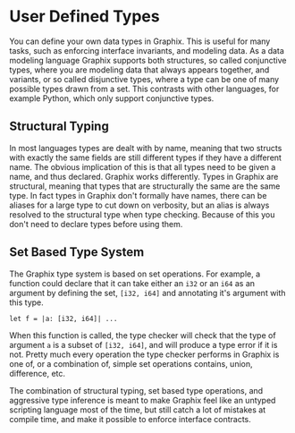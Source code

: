 # User Defined Types

You can define your own data types in Graphix. This is useful for many tasks,
such as enforcing interface invariants, and modeling data. As a data modeling
language Graphix supports both structures, so called conjunctive types, where
you are modeling data that always appears together, and variants, or so called
disjunctive types, where a type can be one of many possible types drawn from a
set. This contrasts with other languages, for example Python, which only support
conjunctive types.

## Structural Typing

In most languages types are dealt with by name, meaning that two structs with
exactly the same fields are still different types if they have a different name.
The obvious implication of this is that all types need to be given a name, and
thus declared. Graphix works differently. Types in Graphix are structural,
meaning that types that are structurally the same are the same type. In fact
types in Graphix don't formally have names, there can be aliases for a large
type to cut down on verbosity, but an alias is always resolved to the structural
type when type checking. Because of this you don't need to declare types before
using them.

## Set Based Type System

The Graphix type system is based on set operations. For example, a function
could declare that it can take either an `i32` or an `i64` as an argument by
defining the set, `[i32, i64]` and annotating it's argument with this type.

```
let f = |a: [i32, i64]| ...
```

When this function is called, the type checker will check that the type of
argument `a` is a subset of `[i32, i64]`, and will produce a type error if it is
not. Pretty much every operation the type checker performs in Graphix is one of,
or a combination of, simple set operations contains, union, difference, etc.

The combination of structural typing, set based type operations, and aggressive
type inference is meant to make Graphix feel like an untyped scripting language
most of the time, but still catch a lot of mistakes at compile time, and make it
possible to enforce interface contracts.
